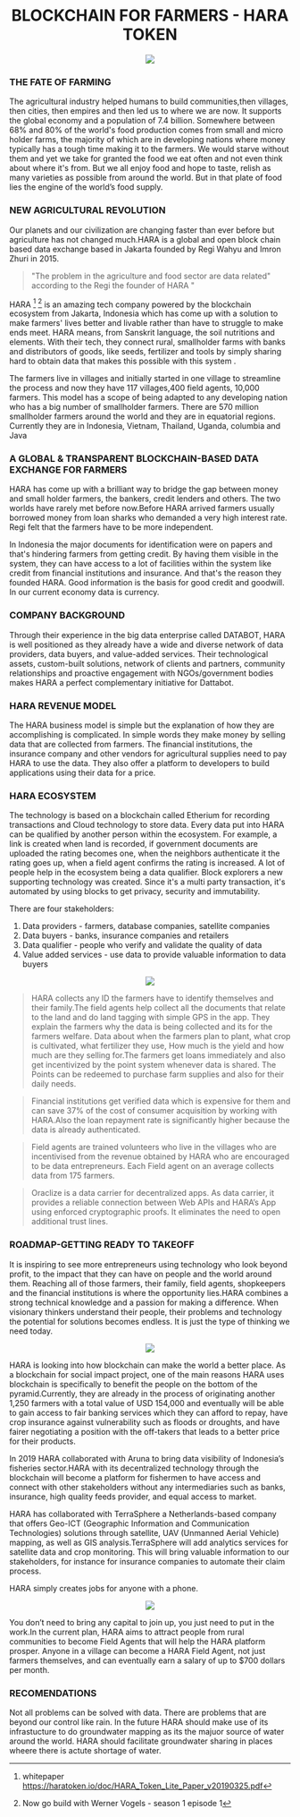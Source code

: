 # <center> **BLOCKCHAIN FOR FARMERS - HARA TOKEN**

<div style="text-align:center"><img src="https://icodrops.com/wp-content/uploads/2018/11/Hara-Logo.jpg" /></div>

<div style="page-break-after: always"></div> 

<p> </p>
</div>

### THE FATE OF FARMING
The agricultural industry helped humans to build communities,then villages, then cities, then empires and then led us to where we are now. It supports the global economy and a population of 7.4 billion. Somewhere between 68% and 80% of the world's food production comes from small and micro holder farms, the majority of which are in developing nations where money typically has a tough time making it to the farmers. We would starve without them and yet  we take for granted the food we eat often and not even think about where it's from. But we all enjoy food and hope to taste, relish as many varieties as possible from around the world. But in that plate of food lies the engine of the world’s food supply.

### NEW AGRICULTURAL REVOLUTION
Our planets and our civilization are changing faster than ever before but agriculture has not changed much.HARA is a global and open block chain based data exchange based in Jakarta founded by Regi Wahyu and Imron Zhuri in 2015.


>    "The problem in the agriculture and food sector are data related"  according to the Regi the founder of HARA
"  

HARA [^1] [^2] is an amazing tech company powered by the blockchain ecosystem from Jakarta, Indonesia which has come up with a solution to make farmers' lives better and livable rather than have to struggle to make ends meet. HARA means, from Sanskrit language, the soil nutritions and elements. With their tech, they connect rural, smallholder farms with banks and distributors of goods, like seeds, fertilizer and tools by simply sharing hard to obtain data that makes this possible with this system . 

The farmers live in villages and initially started in one village to streamline the process and now they have 117 villages,400 field agents, 10,000 farmers. This model has a scope of being adapted to any developing nation who has a big number of smallholder farmers. There are 570  million smallholder farmers around the world and they are in equatorial regions. Currently they are in Indonesia, Vietnam, Thailand, Uganda, columbia
and Java
[^1]: whitepaper https://haratoken.io/doc/HARA_Token_Lite_Paper_v20190325.pdf

[^2]: Now go build with Werner Vogels - season 1 episode 1

### A GLOBAL & TRANSPARENT BLOCKCHAIN-BASED DATA EXCHANGE FOR FARMERS

HARA has come up with a brilliant way to bridge the gap between money and small holder farmers, the bankers, credit lenders and others. The two worlds have rarely met before now.Before HARA arrived farmers usually borrowed money from loan sharks who demanded a very high interest rate. Regi felt that the farmers have to be more independent. 

In Indonesia the major documents for identification were on papers and that's hindering farmers from getting credit. By having them visible in the system, they can have access to a lot of facilities within the system like credit from financial institutions and insurance. And that's the reason they founded HARA. Good information is the basis for good credit and goodwill. In our current economy data is currency.

### COMPANY BACKGROUND

Through their experience in the big data enterprise called DATABOT, HARA is well positioned as they already have a wide and diverse network of data providers, data buyers, and value-added services. Their technological assets, custom-built solutions, network of clients and partners, community relationships and proactive engagement with NGOs/government bodies makes HARA a perfect complementary initiative for Dattabot.

### HARA REVENUE MODEL
The HARA business model is simple but the explanation of how they are accomplishing is complicated. In simple words they make money by selling data that are collected from farmers. The financial institutions, the insurance company and other vendors for agricultural supplies need to pay HARA to use the data. They also offer a platform to developers to build applications using their data for a price. 

### HARA ECOSYSTEM
The technology is based on a blockchain called Etherium for recording transactions and Cloud technology to store data. Every data put into HARA can be qualified by another person within the ecosystem. For example, a link is created when land is recorded,  if government documents are uploaded the rating becomes one, when the neighbors authenticate it the rating goes up, when a field agent confirms the rating is increased. A lot of people help in the ecosystem being a data qualifier. Block explorers a new supporting technology was created.
 Since it's a multi party transaction, it's automated by using blocks to get privacy, security and immutability. 

There are four stakeholders:

1. Data providers - farmers, database companies, satellite companies 
2. Data buyers - banks, insurance companies and retailers
3. Data qualifier - people who verify and validate the quality of data
4. Value added services - use data to provide valuable information to data buyers

<div style="text-align:center"><img src="https://haratoken.io/assets/images/ecosystem_about_ani.gif" /></div>



>HARA collects any ID the farmers have to identify themselves and their family.The field agents help collect all the documents that relate to the land and do land tagging with simple GPS in the app. They explain the farmers why the data is being collected and its for the farmers welfare. Data about when the farmers plan to plant, what crop is cultivated, what fertilizer they use, How much is the yield and how much are they selling for.The farmers get loans immediately and also get incentivized by the point system whenever data is shared. The Points can be redeemed to purchase farm supplies and also for their daily needs.

>Financial institutions get verified data which is expensive for them and can save 37% of the cost of consumer acquisition by working with HARA.Also the loan repayment rate is significantly higher because the data is already authenticated.

>Field agents are trained volunteers who live in the villages who are incentivised from the revenue obtained by HARA who are encouraged to be data entrepreneurs. Each Field agent on an average collects data from 175 farmers.

>   Oraclize is a data carrier for decentralized apps. As data carrier, it provides a reliable connection between Web APIs and HARA’s App using enforced cryptographic proofs. It eliminates the need to open additional trust lines. 

### ROADMAP-GETTING READY TO TAKEOFF
 
It is inspiring to see more entrepreneurs using technology who look beyond profit, to the impact that they can have on people and the world around them. Reaching all of those farmers, their family, field agents, shopkeepers and the financial institutions is where the opportunity lies.HARA combines a strong technical knowledge and a passion for making a difference. When visionary thinkers understand their people, their problems and technology the potential for solutions becomes endless. It is just the type of thinking we need today.

<div style="text-align:center"><img src="https://miro.medium.com/max/700/1*56tvWQ2X8typGNlRU-K0Tw.jpeg "/></div>

HARA is looking into how blockchain can make the world a better place. As a blockchain for social impact project, one of the main reasons HARA uses blockchain is specifically to benefit the people on the bottom of the pyramid.Currently, they are already in the process of originating another 1,250 farmers with a total value of USD 154,000 and eventually will be able to gain access to fair banking services which they can afford to repay, have crop insurance against vulnerability such as floods or droughts, and have fairer negotiating a position with the off-takers that leads to a better price for their products.

In 2019 HARA collaborated with Aruna to bring data visibility of Indonesia’s fisheries sector.HARA with its decentralized technology through the blockchain will become a platform for fishermen to have access and connect with other stakeholders without any intermediaries such as banks, insurance, high quality feeds provider, and equal access to market.

HARA has collaborated with TerraSphere a Netherlands-based company that offers Geo-ICT (Geographic Information and Communication Technologies) solutions through satellite, UAV (Unmanned Aerial Vehicle) mapping, as well as GIS analysis.TerraSphere will add analytics services for satellite data and crop monitoring. This will bring valuable information to our stakeholders, for instance for insurance companies to automate their claim process.

HARA simply creates jobs for anyone with a phone. 
<div style="text-align:center"><img src="https://miro.medium.com/max/700/1*5CP1vNC9GF5kxZ1QkJ3AFA.jpeg "/></div>

You don’t need to bring any capital to join up, you just need to put in the work.In the current plan, HARA aims to attract people from rural communities to become Field Agents that will help the HARA platform prosper. Anyone in a village can become a HARA Field Agent, not just farmers themselves, and can eventually earn a salary of up to $700 dollars per month.

### RECOMENDATIONS
Not all problems can be solved with data. There are problems that are beyond our control like rain. In the future HARA should make use of its infrastucture to do groundwater mapping as its the majuor source of water around the world. HARA should facilitate groundwater sharing in places wheere there is actute shortage of water.